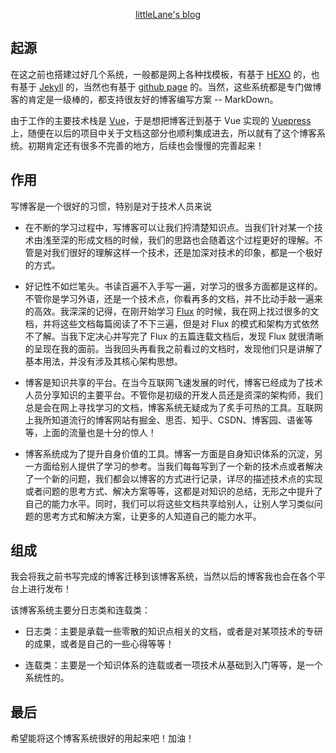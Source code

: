 <p align="center">
  <a href="https://littlelane.github.io/blog/" target="_blank">littleLane's blog</a>
</p>

## 起源

在这之前也搭建过好几个系统，一般都是网上各种找模板，有基于 [HEXO](https://hexo.io/zh-cn/) 的，也有基于 [Jekyll](https://jekyllrb.com/) 的，当然也有基于 [github page](https://pages.github.com/) 的。当然，这些系统都是专门做博客的肯定是一级棒的，都支持很友好的博客编写方案 -- MarkDown。

由于工作的主要技术栈是 [Vue](https://cn.vuejs.org/)，于是想把博客迁到基于 Vue 实现的 [Vuepress](https://vuepress.vuejs.org/) 上，随便在以后的项目中关于文档这部分也顺利集成进去，所以就有了这个博客系统。初期肯定还有很多不完善的地方，后续也会慢慢的完善起来！

## 作用

写博客是一个很好的习惯，特别是对于技术人员来说

- 在不断的学习过程中，写博客可以让我们捋清楚知识点。当我们针对某一个技术由浅至深的形成文档的时候，我们的思路也会随着这个过程更好的理解。不管是对我们很好的理解这样一个技术，还是加深对技术的印象，都是一个极好的方式。

- 好记性不如烂笔头。书读百遍不入手写一遍，对学习的很多方面都是这样的。不管你是学习外语，还是一个技术点，你看再多的文档，并不比动手敲一遍来的高效。我深深的记得，在刚开始学习 [Flux](https://facebook.github.io/flux/) 的时候，我在网上找过很多的文档，并将这些文档每篇阅读了不下三遍，但是对 Flux 的模式和架构方式依然不了解。当我下定决心并写完了 Flux 的五篇连载文档后，发现 Flux 就很清晰的呈现在我的面前。当我回头再看我之前看过的文档时，发现他们只是讲解了基本用法，并没有涉及其核心架构思想。

- 博客是知识共享的平台。在当今互联网飞速发展的时代，博客已经成为了技术人员分享知识的主要平台。不管你是初级的开发人员还是资深的架构师，我们总是会在网上寻找学习的文档，博客系统无疑成为了炙手可热的工具。互联网上我所知道流行的博客网站有掘金、思否、知乎、CSDN、博客园、语雀等等，上面的流量也是十分的惊人！

- 博客系统成为了提升自身价值的工具。博客一方面是自身知识体系的沉淀，另一方面给别人提供了学习的参考。当我们每每写到了一个新的技术点或者解决了一个新的问题，我们都会以博客的方式进行记录，详尽的描述技术点的实现或者问题的思考方式、解决方案等等，这都是对知识的总结，无形之中提升了自己的能力水平。同时，我们可以将这些文档共享给别人，让别人学习类似问题的思考方式和解决方案，让更多的人知道自己的能力水平。

## 组成

我会将我之前书写完成的博客迁移到该博客系统，当然以后的博客我也会在各个平台上进行发布！

该博客系统主要分日志类和连载类：

- 日志类：主要是承载一些零散的知识点相关的文档，或者是对某项技术的专研的成果，或者是自己的一些心得等等！
  
- 连载类：主要是一个知识体系的连载或者一项技术从基础到入门等等，是一个系统性的。

## 最后

希望能将这个博客系统很好的用起来吧！加油！
